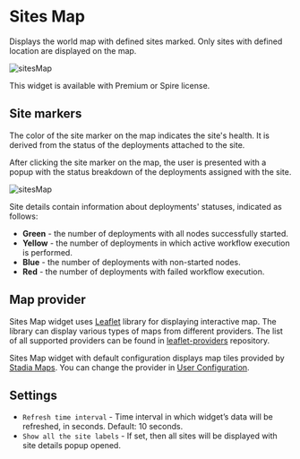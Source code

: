 # Sites Map
Displays the world map with defined sites marked. Only sites with defined location are displayed on the map.

![sitesMap](https://docs.cloudify.co/latest/images/ui/widgets/sitesMap.png)

<div class="ui message info">
This widget is available with Premium or Spire license.
</div>


## Site markers

The color of the site marker on the map indicates the site's health. It is derived from the status of the deployments attached to the site.

After clicking the site marker on the map, the user is presented with a popup with the status breakdown of the deployments assigned with the site.

![sitesMap](https://docs.cloudify.co/latest/images/ui/widgets/sitesMap_siteDetails.png)

Site details contain information about deployments' statuses, indicated as follows:

* **Green** - the number of deployments with all nodes successfully started.
* **Yellow** - the number of deployments in which active workflow execution is performed.
* **Blue** - the number of deployments with non-started nodes.
* **Red** - the number of deployments with failed workflow execution.


## Map provider

Sites Map widget uses [Leaflet](https://leafletjs.com/) library for displaying interactive map.
The library can display various types of maps from different providers.
The list of all supported providers can be found in [leaflet-providers](https://github.com/leaflet-extras/leaflet-providers) repository.

Sites Map widget with default configuration displays map tiles provided by [Stadia Maps](https://stadiamaps.com/).
You can change the provider in [User Configuration](https://docs.cloudify.co/latest/working_with/console/customization/user-configuration).


## Settings

* `Refresh time interval` - Time interval in which widget’s data will be refreshed, in seconds. Default: 10 seconds.
* `Show all the site labels` - If set, then all sites will be displayed with site details popup opened.
